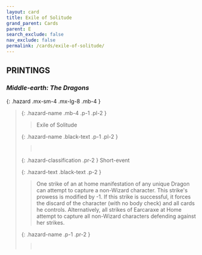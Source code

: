 ```yaml
---
layout: card
title: Exile of Solitude
grand_parent: Cards
parent: E
search_exclude: false
nav_exclude: false
permalink: /cards/exile-of-solitude/
---
```


## PRINTINGS


### _Middle-earth: The Dragons_

{: .hazard .mx-sm-4 .mx-lg-8 .mb-4 }
> {: .hazard-name .mb-4 .p-1 .pl-2 }
> > <div class="hazard-mp"></div>
> > <div class="card-name">Exile of Solitude</div>
>
> {: .hazard-name .black-text .p-1 .pl-2 }
> > &nbsp;
>
> {: .hazard-classification .pr-2 }
> Short-event
>
> {: .hazard-text .black-text .p-2 }
> > One strike of an at home manifestation of any unique Dragon can attempt to capture a non-Wizard character. This strike's prowess is modified by -1. If this strike is successful, it forces the discard of the character (with no body check) and all cards he controls. Alternatively, all strikes of Earcaraxe at Home attempt to capture all non-Wizard characters defending against her strikes. 
>
> {: .hazard-name .p-1 .pr-2 }
> > <div class="card-shield"></div>
> > <div class="card-corruption">&nbsp;</div>

